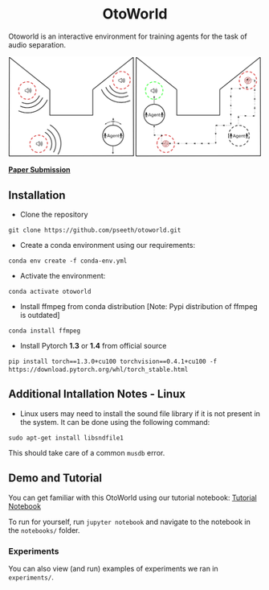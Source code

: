<h1 align="center">OtoWorld</h1>

Otoworld is an interactive environment for training agents for the task of audio separation. <br>


![OtoWorld Environment](otoworld.png)


[**Paper Submission**](https://openreview.net/forum?id=lzZGXUpV78X)

## Installation 
* Clone the repository
```
git clone https://github.com/pseeth/otoworld.git
```
* Create a conda environment using our requirements: 
```
conda env create -f conda-env.yml
``` 
* Activate the environment:
```
conda activate otoworld
```
* Install ffmpeg from conda distribution [Note: Pypi distribution of ffmpeg is outdated]
```
conda install ffmpeg
```
* Install Pytorch **1.3** or **1.4** from official source 
```
pip install torch==1.3.0+cu100 torchvision==0.4.1+cu100 -f https://download.pytorch.org/whl/torch_stable.html
```

## Additional Intallation Notes - Linux
* Linux users may need to install the sound file library if it is not present in the system. It can be done using the following command: 
```
sudo apt-get install libsndfile1
```

This should take care of a common `musdb` error.

## Demo and Tutorial 
You can get familiar with this OtoWorld using our tutorial notebook: [Tutorial Notebook](https://github.com/pseeth/otoworld/blob/master/notebooks/tutorial.ipynb)

To run for yourself, run `jupyter notebook` and navigate to the notebook in the `notebooks/` folder.

### Experiments
You can also view (and run) examples of experiments we ran in `experiments/`. 




